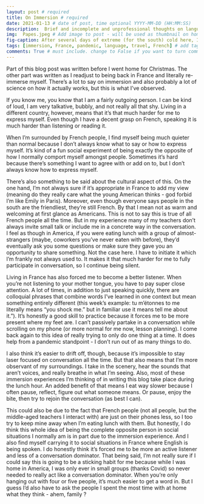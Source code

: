 ```yaml
---
layout: post # required
title: On Immersion # required
date: 2021-01-13 # date of post, time optional YYYY-MM-DD (HH:MM:SS)
description:  Brief and incomplete and unprofessional thoughts on language immersion. # Add post description for homepage - required
img:  Papes.jpeg # Add image to post - will be used as thumbnail on home and cover image for post (optional) MUST BE IN /img FOLDER.
fig-caption: After several days of extreme (for the south) cold here, I went for a run across the Rhône and snapped this shot of the Palais des Papes gleaming in the sunlight. # caption for img (optional)
tags: [immersion, France, pandemic, language, travel, French] # add tags within brackets separated by a commma (optional)
comments: True # must include. change to False if you want to turn comments off for a post
---
```


Part of this blog post was written before I went home for Christmas. The other part was written as I readjust to being back in France and literally re-immerse myself. There’s a lot to say on immersion and also probably a lot of science on how it actually works, but this is what I’ve observed.

If you know me, you know that I am a fairly outgoing person. I can be kind of loud, I am very talkative, bubbly, and not really all that shy. Living in a different country, however, means that it’s that much harder for me to express myself. Even though I have a decent grasp on French, speaking it is much harder than listening or reading it.

When I’m surrounded by French people, I find myself being much quieter than normal because I don’t always know what to say or how to express myself. It’s kind of a fun social experiment of being exactly the opposite of how I normally comport myself amongst people. Sometimes it’s hard because there’s something I want to agree with or add on to, but I don’t always know how to express myself.

There’s also something to be said about the cultural aspect of this. On the one hand, I’m not always sure if it’s appropriate in France to add my view (meaning do they really care what the young American thinks - god forbid I’m like Emily in Paris). Moreover, even though everyone says people in the south are the friendliest, they’re still French. By that I mean not as warm and welcoming at first glance as Americans. This is not to say this is true of all French people all the time. But in my experience many of my teachers don’t always invite small talk or include me in a concrete way in the conversation. I feel as though in America, if you were eating lunch with a group of almost-strangers (maybe, coworkers you’ve never eaten with before), they’d eventually ask you some questions or make sure they gave you an opportunity to share something. Not the case here. I have to initiate it which I’m frankly not always used to. It makes it that much harder for me to fully participate in conversation, so I continue being silent.

Living in France has also forced me to become a better listener. When you’re not listening to your mother tongue, you have to pay super close attention. A lot of times, in addition to just speaking quickly, there are colloquial phrases that combine words I’ve learned in one context but mean something entirely different (this week’s example: tu m’étonnes to me literally means “you shock me.” but in familiar use it means tell me about it.”). It’s honestly a good skill to practice because it forces me to be more present where my feet are. I can’t passively partake in a conversation while scrolling on my phone (or more normal for me now, lesson planning). I come back again to this idea of really trying to only do one thing at a time. It does help from a pandemic standpoint - I don’t run out of as many things to do.

I also think it’s easier to drift off, though, because it’s impossible to stay laser focused on conversation all the time. But that also means that I’m more observant of my surroundings. I take in the scenery, hear the sounds that aren’t voices, and really breathe in what I’m seeing. Also, most of these immersion experiences I’m thinking of in writing this blog take place during the lunch hour. An added benefit of that means I eat way slower because I often pause, reflect, figure out what someone means. Or pause, enjoy the bite, then try to rejoin the conversation (as best I can).

This could also be due to the fact that French people (not all people, but the middle-aged teachers I interact with) are just on their phones less, so I too try to keep mine away when I’m eating lunch with them. But honestly, I do think this whole idea of being the complete opposite person in social situations I normally am is in part due to the immersion experience. And I also find myself carrying it to social situations in France where English is being spoken. I do honestly think it’s forced me to be more an active listener and less of a conversation dominator. That being said, I’m not really sure if I could say this is going to be a sticking habit for me because while I was home in America, I was only ever in small groups (thanks Covid) so never needed to really act like a conversation dominator. When you’re only hanging out with four or five people, it’s much easier to get a word in. But I guess I’d also have to ask the people I spent the most time with at home what they think - ahem, family ?

